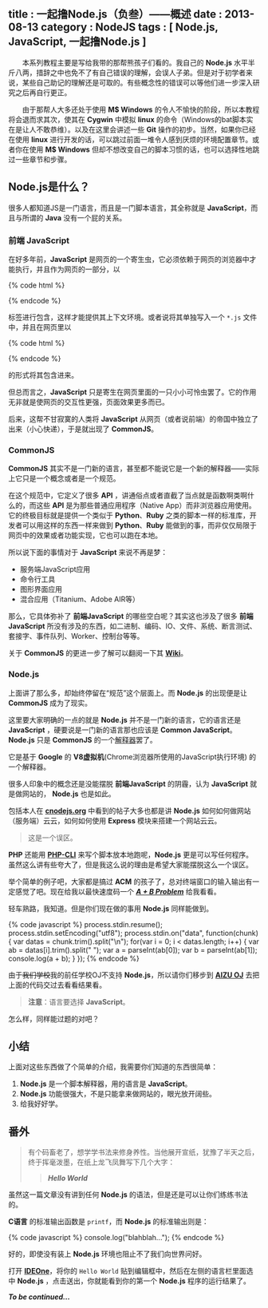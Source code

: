 title       : 一起撸Node.js（负叁）——概述
date        : 2013-08-13
category    : NodeJS
tags        : [ Node.js, JavaScript, 一起撸Node.js ]
---

　　本系列教程主要是写给我带的那帮熊孩子们看的。我自己的 **Node.js** 水平半斤八两，措辞之中也免不了有自己错误的理解，会误人子弟。但是对于初学者来说，某些自己助记的理解还是可取的。有些概念性的错误可以等他们进一步深入研究之后再自行更正。

　　由于那帮人大多还处于使用 **M$ Windows** 的令人不愉快的阶段，所以本教程将会退而求其次，使其在 **Cygwin** 中模拟 **linux** 的命令（Windows的bat脚本实在是让人不敢恭维）。以及在这里会讲述一些 **Git** 操作的初步。当然，如果你已经在使用 **linux** 进行开发的话，可以跳过前面一堆令人感到厌烦的环境配置章节。或者你在使用 **M$ Windows** 但却不想改变自己的脚本习惯的话，也可以选择性地跳过一些章节和步骤。


<!-- 我是小小分割符 -->
## Node.js是什么？

很多人都知道JS是一门语言，而且是一门脚本语言，其全称就是 **JavaScript**，而且与所谓的 **Java** 没有一个屁的关系。

### 前端 JavaScript

在好多年前，**JavaScript** 是网页的一个寄生虫，它必须依赖于网页的浏览器中才能执行，并且作为网页的一部分，以

{% code html %}
<script type="text/javascript">
//blahblah...
</script>
{% endcode %}

标签进行包含，这样才能提供其上下文环境。或者说将其单独写入一个 `*.js` 文件中，并且在网页里以

{% code html %}
<script src="foo/bar.js" type="text/javascript"></script>
{% endcode %}

的形式将其包含进来。

但总而言之，**JavaScript** 只是寄生在网页里面的一只小小可怜虫罢了。它的作用无非就是使网页的交互性更强，页面效果更多而已。

后来，这帮不甘寂寞的人类将 **JavaScript** 从网页（或者说前端）的帝国中独立了出来（小心快递），于是就出现了 **CommonJS**。

### CommonJS

**CommonJS** 其实不是一门新的语言，甚至都不能说它是一个新的解释器——实际上它只是一个概念或者是一个规范。

在这个规范中，它定义了很多 **API** ，讲通俗点或者直截了当点就是函数啊类啊什么的，而这些 **API** 是为那些普通应用程序（Native App）而非浏览器应用使用。它的终极目标就是提供一个类似于 **Python**、**Ruby** 之类的脚本一样的标准库，开发者可以用这样的东西一样来做到 **Python**、**Ruby** 能做到的事，而非仅仅局限于网页中的效果或者功能实现，它也可以跑在本地。

所以说下面的事情对于 **JavaScript** 来说不再是梦：

  + 服务端JavaScript应用
  + 命令行工具
  + 图形界面应用
  + 混合应用（Titanium、Adobe AIR等）

那么，它具体弥补了 **前端JavaScript** 的哪些空白呢？其实这也涉及了很多 **前端JavaScript** 所没有涉及的东西，如二进制、编码、IO、文件、系统、断言测试、套接字、事件队列、Worker、控制台等等。

关于 **CommonJS** 的更进一步了解可以翻阅一下其 **[Wiki](http://wiki.commonjs.org/wiki/CommonJS)**。

### Node.js

上面讲了那么多，却始终停留在“规范”这个层面上。而 **Node.js** 的出现便是让 **CommonJS** 成为了现实。

这里要大家明确的一点的就是 **Node.js** 并不是一门新的语言，它的语言还是 **JavaScript** ，硬要说是一门新的语言那也应该是 **Common JavaScript**。**Node.js** 只是 **CommonJS** 的一个[解释器](http://zh.wikipedia.org/wiki/%E8%A7%A3%E9%87%8A%E5%99%A8)罢了。

它是基于 **Google** 的 **V8虚拟机**(Chrome浏览器所使用的JavaScript执行环境) 的一个解释器。

很多人印象中的概念还是没能摆脱 **前端JavaScript** 的阴霾，认为 **JavaScript** 就是做网站的， **Node.js** 也是如此。

包括本人在 **[cnodejs.org](http://cnodejs.org/)** 中看到的帖子大多也都是讲 **Node.js** 如何如何做网站（服务端）云云，如何如何使用 **Express** 模块来搭建一个网站云云。

> 这是一个误区。

**PHP** 还能用 **[PHP-CLI](http://www.php-cli.com/)** 来写个脚本放本地跑呢，**Node.js** 更是可以写任何程序。虽然这么讲有些夸大了，但是我这么说的理由是希望大家能摆脱这么一个误区。

举个简单的例子吧，大家都是搞过 **ACM** 的孩子了，总对终端窗口的输入输出有一定感觉了吧。现在给我以最快速度码一个 ***[A + B Problem](http://acm.nbut.edu.cn/problem/view.xhtml?id=1000)*** 给我看看。

轻车熟路，我知道。但是你们现在做的事用 **Node.js** 同样能做到。

{% code javascript %}
process.stdin.resume();
process.stdin.setEncoding("utf8");
process.stdin.on("data", function(chunk) {
    var datas = chunk.trim().split("\n");
    for(var i = 0; i < datas.length; i++) {
        var ab = datas[i].trim().split(" ");
        var a = parseInt(ab[0]);
        var b = parseInt(ab[1]);
        console.log(a + b);
    }
});
{% endcode %}

由于~~我们学校~~我的前任学校OJ不支持 **Node.js**，所以请你们移步到 **[AIZU OJ](http://judge.u-aizu.ac.jp/onlinejudge/description.jsp?id=1000)** 去把上面的代码交过去看看结果看。

> **注意**：语言要选择 **JavaScript**。

怎么样，同样能过题的对吧？

## 小结

上面对这些东西做了个简单的介绍，我需要你们知道的东西很简单：

  1. **Node.js** 是一个脚本解释器，用的语言是 **JavaScript**。
  2. **Node.js** 功能很强大，不是只能拿来做网站的，眼光放开阔些。
  3. 给我好好学。

## 番外

> 有个码畜老了，想学学书法来修身养性。当他展开宣纸，犹豫了半天之后，终于挥毫泼墨，在纸上龙飞凤舞写下几个大字：
>
> > ***Hello World***

虽然这一篇文章没有讲到任何 **Node.js** 的语法，但是还是可以让你们练练书法的。

**C语言** 的标准输出函数是 `printf`，而 **Node.js** 的标准输出则是：

{% code javascript %}
console.log("blahblah...");
{% endcode %}

好的，即使没有装上 **Node.js** 环境也阻止不了我们向世界问好。

打开 **[IDEOne](http://ideone.com/)**，将你的 `Hello World` 贴到编辑框中，然后在左侧的语言栏里面选中 **Node.js** ，点击送出，你就能看到你的第一个 **Node.js** 程序的运行结果了。

***To be continued...***
